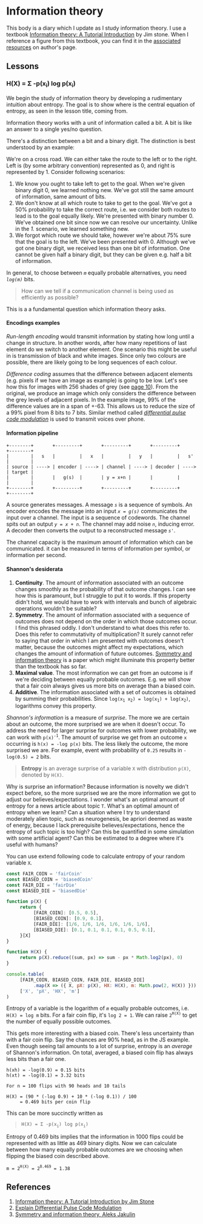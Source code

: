 # Information theory
This body is a diary which I update as I study information theory. I use a textbook [Information theory: A Tutorial Introduction][textbook-jim-stone] by Jim stone. When I reference a figure from this textbook, you can find it in the [associated resources][textbook-jim-stone-figures] on author's page.

## Lessons

### H(X) = &Sigma; -p(x<sub>i</sub>) log p(x<sub>i</sub>)
We begin the study of information theory by developing a rudimentary intuition about entropy. The goal is to show where is the central equation of entropy, as seen in the lesson title, coming from.

Information theory works with a unit of information called a bit. A bit is like an answer to a single yes/no question.

There's a distinction between a bit and a binary digit. The distinction is best understood by an example:

We're on a cross road. We can either take the route to the left or to the right. Left is (by some arbitrary convention) represented as 0, and right is represented by 1. Consider following scenarios:
1. We know you ought to take left to get to the goal. When we're given binary digit 0, we learned nothing new. We've got still the same amount of information, same amount of bits.
2. We don't know at all which route to take to get to the goal. We've got a 50% probability to take the correct route, i.e. we consider both routes to lead is to the goal equally likely. We're presented with binary number 0. We've obtained one bit since now we can resolve our uncertainty. Unlike in the _1._ scenario, we learned something new.
3. We forgot which route we should take, however we're about 75% sure that the goal is to the left. We've been presented with 0. Although we've got one binary digit, we received less than one bit of information. One cannot be given half a binary digit, but they can be given e.g. half a bit of information.

In general, to choose between _`m`_ equally probable alternatives, you need _`log(m)`_ bits.

> How can we tell if a communication channel is being used as efficiently as possible?

This is a a fundamental question which information theory asks.

#### Encodings examples

_Run-length encoding_ would transmit information by stating how long until a change in structure. In another words, after how many repetitions of last element do we switch to another element. One scenario this might be useful in is transmission of black and white images. Since only two colours are possible, there are likely going to be long sequences of each colour.

_Difference coding_ assumes that the difference between adjacent elements (e.g. pixels if we have an image as example) is going to be low. Let's see how this for images with 256 shades of grey (see [page 10][textbook-jim-stone-figures]). From the original, we produce an image which only considers the difference between the grey levels of adjacent pixels. In the example image, 99% of the difference values are in a span of +-63. This allows us to reduce the size of a 99% pixel from 8 bits to 7 bits. Similar method called [_differential pulse code modulation_][differential-pulse-code-modulation] is used to transmit voices over phone.

#### Information pipeline

```
+--------+       +---------+       +---------+       +---------+       +--------+
|        |   s   |         |   x   |         |   y   |         |   s'  |        |
| source | ----> | encoder | ----> | channel | ----> | decoder | ----> | target |
|        |       |   g(s)  |       | y = x+n |       |         |       |        |
+--------+       +---------+       +---------+       +---------+       +--------+

```

A source generates messages. A message _`s`_ is a sequence of symbols. An encoder encodes the message into an input _`x = g(s)`_ communicates the input over a channel. The input is a sequence of codewords. The channel spits out an output _`y = x + n`_. The channel may add noise _`n`_, inducing error. A decoder then converts the output to a reconstructed message _`s'`_.

The channel capacity is the maximum amount of information which can be communicated. it can be measured in terms of information per symbol, or information per second.

#### Shannon's desiderata

1. **Continuity**. The amount of information associated with an outcome changes smoothly as the probability of that outcome changes. I can see how this is paramount, but I struggle to put it to words. If this property didn't hold, we would have to work with intervals and bunch of algebraic operations wouldn't be suitable?
2. **Symmetry**. The amount of information associated with a sequence of outcomes does not depend on the order in which those outcomes occur. I find this phrased oddly. I don't understand to what does this refer to. Does this refer to commutativity of multiplication? It surely cannot refer to saying that order in which I am presented with outcomes doesn't matter, because the outcomes might affect my expectations, which changes the amount of information of future outcomes. [Symmetry and information theory][symmetry-in-information-theory] is a paper which might illuminate this property better than the textbook has so far.
3. **Maximal value**. The most information we can get from an outcome is if we're deciding between equally probable outcomes. E.g. we will show that a fair coin always gives us more bits on average than a biased coin.
4. **Additive**. The information associated with a set of outcomes is obtained by summing their probabilities. Since `log(x`<sub>`1`</sub>` x`<sub>`2`</sub>`) = log(x`<sub>`1`</sub>`) + log(x`<sub>`2`</sub>`)`, logarithms convey this property.

_Shannon's information_ is a measure of _surprise_. The more we are certain about an outcome, the more surprised we are when it doesn't occur. To address the need for larger surprise for outcomes with lower probability, we can work with `p(x)`<sup>`-1`</sup>. The amount of surprise we get from an outcome `x` occurring is `h(x) = -log p(x)` bits. The less likely the outcome, the more surprised we are. For example, event with probability of `0.25` results in `-log(0.5) = 2` bits.

> **Entropy** is an average surprise of a variable `X` with distribution `p(X)`, denoted by `H(X)`.

Why is surprise an information? Because information is novelty we didn't expect before, so the more surprised we are the more information we got to adjust our believes/expectations. I wonder what's an optimal amount of entropy for a news article about topic `T`. What's an optimal amount of entropy when we learn? Can a situation where I try to understand moderately alien topic, such as neurogenesis, be apriori deemed as waste of energy, because I lack prerequisite believes/expectations, hence the entropy of such topic is too high? Can this be quantified in some simulation with some artificial agent? Can this be estimated to a degree where it's useful with humans?

You can use extend following code to calculate entropy of your random variable `X`.
```javascript
const FAIR_COIN = 'fairCoin'
const BIASED_COIN = 'biasedCoin'
const FAIR_DIE = 'fairDie'
const BIASED_DIE = 'biasedDie'

function p(X) {
     return {
          [FAIR_COIN]: [0.5, 0.5],
          [BIASED_COIN]: [0.9, 0.1],
          [FAIR_DIE]: [1/6, 1/6, 1/6, 1/6, 1/6, 1/6],
          [BIASED_DIE]: [0.1, 0.1, 0.1, 0.1, 0.5, 0.1],
     }[X]
}

function H(X) {
     return p(X).reduce((sum, px) => sum - px * Math.log2(px), 0)
}

console.table(
     [FAIR_COIN, BIASED_COIN, FAIR_DIE, BIASED_DIE]
          .map(X => ({ X, pX: p(X), HX: H(X), m: Math.pow(2, H(X)) })),
     ['X', 'pX', 'HX', 'm']
)
```

Entropy of a variable is the logarithm of _`m`_ equally probable outcomes, i.e. `H(X) = log m` bits. For a fair coin flip, it's `log 2 = 1`. We can raise `2`<sup>`H(X)`</sup> to get the number of equally possible outcomes.

This gets more interesting with a biased coin. There's less uncertainty than with a fair coin flip. Say the chances are 90% head, as in the JS example. Even though seeing tail amounts to a lot of surprise, entropy is an _average_ of Shannon's information. On total, averaged, a biased coin flip has always less bits than a fair one.

```
h(xh) = -log(0.9) = 0.15 bits
h(xt) = -log(0.1) = 3.32 bits

For n = 100 flips with 90 heads and 10 tails

H(X) = (90 * (-log 0.9) + 10 * (-log 0.1)) / 100
     = 0.469 bits per coin flip
```

This can be more succinctly written as

> `H(X) = Σ -p(x`<sub>`i`</sub>`) log p(x`<sub>`i`</sub>`)`

Entropy of 0.469 bits implies that the information in 1000 flips could be represented with as little as 469 binary digits. Now we can calculate between how many equally probable outcomes are we choosing when flipping the biased coin described above.

`m = 2`<sup>`H(X)`</sup>` = 2`<sup>`0.469`</sup>` = 1.38`

## References
1. [Information theory: A Tutorial Introduction by Jim Stone][textbook-jim-stone]
2. [Explain Differential Pulse Code Modulation][differential-pulse-code-modulation]
3. [Symmetry and information theory, Aleks Jakulin][symmetry-in-information-theory]

<!-- Invisible List of References -->
[textbook-jim-stone]: http://jim-stone.staff.shef.ac.uk/BookInfoTheory/InfoTheoryBookMain.html
[textbook-jim-stone-figures]: http://jim-stone.staff.shef.ac.uk/BookInfoTheory/bookInformationTheoryJVS_Figures_v2.pdf
[differential-pulse-code-modulation]: https://electronicspost.com/explain-differential-pulse-code-modulation/
[symmetry-in-information-theory]: https://www.researchgate.net/publication/228753847_Symmetry_and_information_theory
